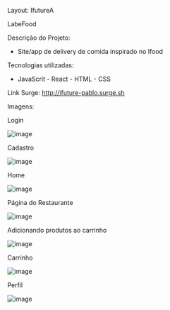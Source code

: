 Layout: IfutureA

LabeFood

Descrição do Projeto:
- Site/app de delivery de comida inspirado no Ifood

Tecnologias utilizadas:
- JavaScrit - React - HTML - CSS

Link Surge:
http://ifuture-pablo.surge.sh

Imagens:

Login

![image](https://user-images.githubusercontent.com/99182794/169717831-102b4f14-0172-4c4c-98b9-e1f1c28f5bb4.png)



Cadastro

![image](https://user-images.githubusercontent.com/99182794/169717932-26193de3-ca35-4f1c-ab8d-970faccad209.png)



Home

![image](https://user-images.githubusercontent.com/99182794/169718097-532ce6a7-94af-45b5-b688-b3b43b77e8d1.png)



Página do Restaurante

![image](https://user-images.githubusercontent.com/99182794/169718130-615be444-63a8-498b-aaae-d068958442dd.png)



Adicionando produtos ao carrinho

![image](https://user-images.githubusercontent.com/99182794/169718152-ac881964-4c04-46a4-8398-667e310b02b7.png)



Carrinho


![image](https://user-images.githubusercontent.com/99182794/169718220-7e859d86-dba3-4254-8d23-c3929a0b8823.png)



Perfil

![image](https://user-images.githubusercontent.com/99182794/169718250-fa78486a-c773-4d3e-a078-069a5f53648e.png)



